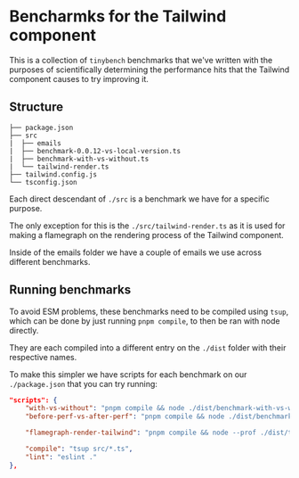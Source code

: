 # Bencharmks for the Tailwind component

This is a collection of `tinybench` benchmarks that we've written with the purposes of scientifically
determining the performance hits that the Tailwind component causes to try improving it.

## Structure

```
├── package.json
├── src
|  ├── emails
|  ├── benchmark-0.0.12-vs-local-version.ts
|  ├── benchmark-with-vs-without.ts
|  └── tailwind-render.ts
├── tailwind.config.js
└── tsconfig.json
```

Each direct descendant of `./src` is a benchmark we have for a specific purpose.

The only exception for this is the `./src/tailwind-render.ts` as it is used for making a
flamegraph on the rendering process of the Tailwind component.

Inside of the emails folder we have a couple of emails we use across different benchmarks.

## Running benchmarks

To avoid ESM problems, these benchmarks need to be compiled using `tsup`, 
which can be done by just running `pnpm compile`, to then be ran with node directly. 

They are each compiled into a different entry on the `./dist` folder with their respective names.

To make this simpler we have scripts for each benchmark on our `./package.json` that you can try running:

```json
"scripts": {
    "with-vs-without": "pnpm compile && node ./dist/benchmark-with-vs-without.js",
    "before-perf-vs-after-perf": "pnpm compile && node ./dist/benchmark-0.0.12-vs-local-version",

    "flamegraph-render-tailwind": "pnpm compile && node --prof ./dist/tailwind-render && node --prof-process --preprocess -j isolate*.log | flamebearer",

    "compile": "tsup src/*.ts",
    "lint": "eslint ."
},
```
